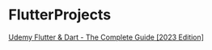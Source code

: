 # FlutterProjects

[Udemy Flutter & Dart - The Complete Guide [2023 Edition]](https://www.udemy.com/course/learn-flutter-dart-to-build-ios-android-apps/)